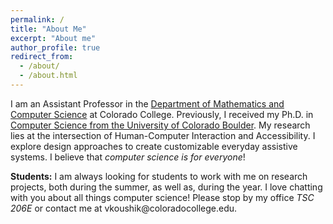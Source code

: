 ```yaml
---
permalink: /
title: "About Me"
excerpt: "About me"
author_profile: true
redirect_from:
  - /about/
  - /about.html
---
```


I am an Assistant Professor in the [Department of Mathematics and Computer Science](https://www.coloradocollege.edu/academics/dept/mathcs/) at Colorado College. Previously, I received my Ph.D. in [Computer Science from the University of Colorado Boulder](https://www.colorado.edu/cs/). My research lies at the intersection of Human-Computer Interaction and Accessibility. I explore design approaches to create customizable everyday assistive systems. I believe that <i>computer science is for everyone</i>!

<div>
<p> <strong>Students:</strong> I am always looking for students to work with me on research projects, both during the summer, as well as, during the year. I love chatting with you about all things computer science! Please stop by my office <i>TSC 206E</i> or contact me at vkoushik@coloradocollege.edu.
</p>
</div>
